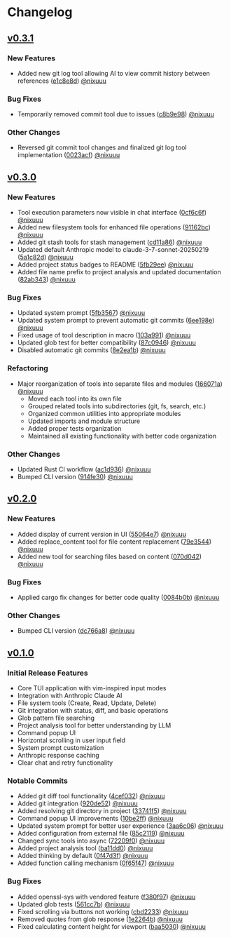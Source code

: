 # Changelog

## [v0.3.1](https://github.com/nixcodeit/nixcode-ai/compare/v0.3.0...v0.3.1)

### New Features
- Added new git log tool allowing AI to view commit history between references ([e1c8e8d](https://github.com/nixcodeit/nixcode-ai/commit/e1c8e8d)) [@nixuuu](https://github.com/nixuuu)

### Bug Fixes
- Temporarily removed commit tool due to issues ([c8b9e98](https://github.com/nixcodeit/nixcode-ai/commit/c8b9e98)) [@nixuuu](https://github.com/nixuuu)

### Other Changes
- Reversed git commit tool changes and finalized git log tool implementation ([0023acf](https://github.com/nixcodeit/nixcode-ai/commit/0023acf)) [@nixuuu](https://github.com/nixuuu)

## [v0.3.0](https://github.com/nixcodeit/nixcode-ai/compare/v0.2.0...v0.3.0)

### New Features
- Tool execution parameters now visible in chat interface ([0cf6c6f](https://github.com/nixcodeit/nixcode-ai/commit/0cf6c6f)) [@nixuuu](https://github.com/nixuuu)
- Added new filesystem tools for enhanced file operations ([91162bc](https://github.com/nixcodeit/nixcode-ai/commit/91162bc)) [@nixuuu](https://github.com/nixuuu)
- Added git stash tools for stash management ([cd11a86](https://github.com/nixcodeit/nixcode-ai/commit/cd11a86)) [@nixuuu](https://github.com/nixuuu)
- Updated default Anthropic model to claude-3-7-sonnet-20250219 ([5a1c82d](https://github.com/nixcodeit/nixcode-ai/commit/5a1c82d)) [@nixuuu](https://github.com/nixuuu)
- Added project status badges to README ([5fb29ee](https://github.com/nixcodeit/nixcode-ai/commit/5fb29ee)) [@nixuuu](https://github.com/nixuuu)
- Added file name prefix to project analysis and updated documentation ([82ab343](https://github.com/nixcodeit/nixcode-ai/commit/82ab343)) [@nixuuu](https://github.com/nixuuu)

### Bug Fixes
- Updated system prompt ([5fb3567](https://github.com/nixcodeit/nixcode-ai/commit/5fb3567)) [@nixuuu](https://github.com/nixuuu)
- Updated system prompt to prevent automatic git commits ([6ee198e](https://github.com/nixcodeit/nixcode-ai/commit/6ee198e)) [@nixuuu](https://github.com/nixuuu)
- Fixed usage of tool description in macro ([103a991](https://github.com/nixcodeit/nixcode-ai/commit/103a991)) [@nixuuu](https://github.com/nixuuu)
- Updated glob test for better compatibility ([87c0946](https://github.com/nixcodeit/nixcode-ai/commit/87c0946)) [@nixuuu](https://github.com/nixuuu)
- Disabled automatic git commits ([8e2ea1b](https://github.com/nixcodeit/nixcode-ai/commit/8e2ea1b)) [@nixuuu](https://github.com/nixuuu)

### Refactoring
- Major reorganization of tools into separate files and modules ([166071a](https://github.com/nixcodeit/nixcode-ai/commit/166071a)) [@nixuuu](https://github.com/nixuuu)
  - Moved each tool into its own file
  - Grouped related tools into subdirectories (git, fs, search, etc.)
  - Organized common utilities into appropriate modules
  - Updated imports and module structure
  - Added proper tests organization
  - Maintained all existing functionality with better code organization

### Other Changes
- Updated Rust CI workflow ([ac1d936](https://github.com/nixcodeit/nixcode-ai/commit/ac1d936)) [@nixuuu](https://github.com/nixuuu)
- Bumped CLI version ([914fe30](https://github.com/nixcodeit/nixcode-ai/commit/914fe30)) [@nixuuu](https://github.com/nixuuu)

## [v0.2.0](https://github.com/nixcodeit/nixcode-ai/compare/v0.1.0...v0.2.0)

### New Features
- Added display of current version in UI ([55064e7](https://github.com/nixcodeit/nixcode-ai/commit/55064e7)) [@nixuuu](https://github.com/nixuuu)
- Added replace_content tool for file content replacement ([79e3544](https://github.com/nixcodeit/nixcode-ai/commit/79e3544)) [@nixuuu](https://github.com/nixuuu)
- Added new tool for searching files based on content ([070d042](https://github.com/nixcodeit/nixcode-ai/commit/070d042)) [@nixuuu](https://github.com/nixuuu)

### Bug Fixes
- Applied cargo fix changes for better code quality ([0084b0b](https://github.com/nixcodeit/nixcode-ai/commit/0084b0b)) [@nixuuu](https://github.com/nixuuu)

### Other Changes
- Bumped CLI version ([dc766a8](https://github.com/nixcodeit/nixcode-ai/commit/dc766a8)) [@nixuuu](https://github.com/nixuuu)

## [v0.1.0](https://github.com/nixcodeit/nixcode-ai/commits/v0.1.0)

### Initial Release Features
- Core TUI application with vim-inspired input modes
- Integration with Anthropic Claude AI
- File system tools (Create, Read, Update, Delete)
- Git integration with status, diff, and basic operations
- Glob pattern file searching
- Project analysis tool for better understanding by LLM
- Command popup UI
- Horizontal scrolling in user input field
- System prompt customization
- Anthropic response caching
- Clear chat and retry functionality

### Notable Commits
- Added git diff tool functionality ([4cef032](https://github.com/nixcodeit/nixcode-ai/commit/4cef032)) [@nixuuu](https://github.com/nixuuu)
- Added git integration ([920de52](https://github.com/nixcodeit/nixcode-ai/commit/920de52)) [@nixuuu](https://github.com/nixuuu)
- Added resolving git directory in project ([33741f5](https://github.com/nixcodeit/nixcode-ai/commit/33741f5)) [@nixuuu](https://github.com/nixuuu)
- Command popup UI improvements ([10be2ff](https://github.com/nixcodeit/nixcode-ai/commit/10be2ff)) [@nixuuu](https://github.com/nixuuu)
- Updated system prompt for better user experience ([3aa6c06](https://github.com/nixcodeit/nixcode-ai/commit/3aa6c06)) [@nixuuu](https://github.com/nixuuu)
- Added configuration from external file ([85c2119](https://github.com/nixcodeit/nixcode-ai/commit/85c2119)) [@nixuuu](https://github.com/nixuuu)
- Changed sync tools into async ([72209f0](https://github.com/nixcodeit/nixcode-ai/commit/72209f0)) [@nixuuu](https://github.com/nixuuu)
- Added project analysis tool ([ba11dd0](https://github.com/nixcodeit/nixcode-ai/commit/ba11dd0)) [@nixuuu](https://github.com/nixuuu)
- Added thinking by default ([0f47d3f](https://github.com/nixcodeit/nixcode-ai/commit/0f47d3f)) [@nixuuu](https://github.com/nixuuu)
- Added function calling mechanism ([0f65f47](https://github.com/nixcodeit/nixcode-ai/commit/0f65f47)) [@nixuuu](https://github.com/nixuuu)

### Bug Fixes
- Added openssl-sys with vendored feature ([f380f97](https://github.com/nixcodeit/nixcode-ai/commit/f380f97)) [@nixuuu](https://github.com/nixuuu)
- Updated glob tests ([561cc7b](https://github.com/nixcodeit/nixcode-ai/commit/561cc7b)) [@nixuuu](https://github.com/nixuuu)
- Fixed scrolling via buttons not working ([cbd2233](https://github.com/nixcodeit/nixcode-ai/commit/cbd2233)) [@nixuuu](https://github.com/nixuuu)
- Removed quotes from glob response ([1e2264b](https://github.com/nixcodeit/nixcode-ai/commit/1e2264b)) [@nixuuu](https://github.com/nixuuu)
- Fixed calculating content height for viewport ([baa5030](https://github.com/nixcodeit/nixcode-ai/commit/baa5030)) [@nixuuu](https://github.com/nixuuu)